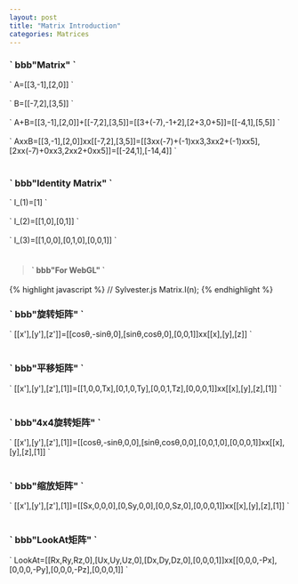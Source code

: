 ```yaml
---
layout: post
title: "Matrix Introduction"
categories: Matrices
---
```


### \` bbb\"Matrix\" \`
\` A=[[3,-1],[2,0]] \`<br/><br/>
\` B=[[-7,2],[3,5]] \`<br/><br/>
\` A+B=[[3,-1],[2,0]]+[[-7,2],[3,5]]=[[3+(-7),-1+2],[2+3,0+5]]=[[-4,1],[5,5]] \`<br/><br/>
\` AxxB=[[3,-1],[2,0]]xx[[-7,2],[3,5]]=[[3xx(-7)+(-1)xx3,3xx2+(-1)xx5],[2xx(-7)+0xx3,2xx2+0xx5]]=[[-24,1],[-14,4]] \`<br/><br/>

### \` bbb\"Identity Matrix\" \`
\` I_(1)=[1] \`<br/><br/>
\` I_(2)=[[1,0],[0,1]] \`<br/><br/>
\` I_(3)=[[1,0,0],[0,1,0],[0,0,1]] \`<br/><br/>

> #### \` bbb\"For WebGL\" \`
{% highlight javascript %}
// Sylvester.js
Matrix.I(n);
{% endhighlight %}

### \` bbb\"旋转矩阵\" \`
\` [[x'],[y'],[z']]=[[cosθ,-sinθ,0],[sinθ,cosθ,0],[0,0,1]]xx[[x],[y],[z]] \`<br/><br/>
### \` bbb\"平移矩阵\" \`
\` [[x'],[y'],[z'],[1]]=[[1,0,0,Tx],[0,1,0,Ty],[0,0,1,Tz],[0,0,0,1]]xx[[x],[y],[z],[1]] \`<br/><br/>
### \` bbb\"4x4旋转矩阵\" \`
\` [[x'],[y'],[z'],[1]]=[[cosθ,-sinθ,0,0],[sinθ,cosθ,0,0],[0,0,1,0],[0,0,0,1]]xx[[x],[y],[z],[1]] \`<br/><br/>
### \` bbb\"缩放矩阵\" \`
\` [[x'],[y'],[z'],[1]]=[[Sx,0,0,0],[0,Sy,0,0],[0,0,Sz,0],[0,0,0,1]]xx[[x],[y],[z],[1]] \`<br/><br/>
### \` bbb\"LookAt矩阵\" \`
\` LookAt=[[Rx,Ry,Rz,0],[Ux,Uy,Uz,0],[Dx,Dy,Dz,0],[0,0,0,1]]xx[[0,0,0,-Px],[0,0,0,-Py],[0,0,0,-Pz],[0,0,0,1]] \`<br/><br/>

